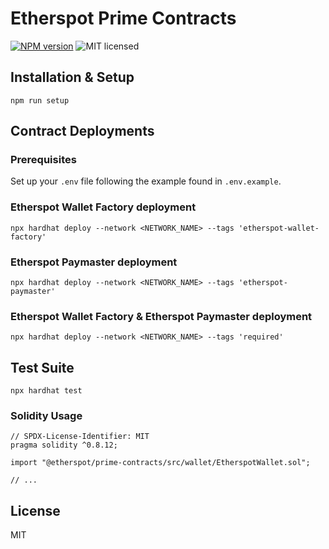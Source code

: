 # Etherspot Prime Contracts

[![NPM version][npm-image]][npm-url]
![MIT licensed][license-image]

## Installation & Setup

`npm run setup`

## Contract Deployments

### Prerequisites

Set up your `.env` file following the example found in `.env.example`.

### Etherspot Wallet Factory deployment

`npx hardhat deploy --network <NETWORK_NAME> --tags 'etherspot-wallet-factory'`

### Etherspot Paymaster deployment

`npx hardhat deploy --network <NETWORK_NAME> --tags 'etherspot-paymaster'`

### Etherspot Wallet Factory & Etherspot Paymaster deployment

`npx hardhat deploy --network <NETWORK_NAME> --tags 'required'`

## Test Suite

`npx hardhat test`

### Solidity Usage

```solidity
// SPDX-License-Identifier: MIT
pragma solidity ^0.8.12;

import "@etherspot/prime-contracts/src/wallet/EtherspotWallet.sol";

// ...
```

## License

MIT

[npm-image]: https://badge.fury.io/js/%40etherspot%2Flite-contracts.svg
[npm-url]: https://npmjs.org/package/@etherspot/lite-contracts
[license-image]: https://img.shields.io/badge/license-MIT-blue.svg
